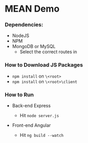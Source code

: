 # MEAN Demo

### Dependencies:

- NodeJS
- NPM
- MongoDB or MySQL
    - Select the correct routes in 

### How to Download JS Packages

- `npm install` on `\<root>` 
- `npm install` on `\<root>\client`

### How to Run

- Back-end Express
    - Hit `node server.js`

- Front-end Angular
    - Hit `ng build --watch`